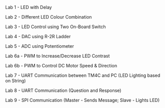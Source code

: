 Lab 1 - LED with Delay

Lab 2 - Different LED Colour Combination

Lab 3 - LED Control using Two On-Board Switch

Lab 4 - DAC using R-2R Ladder

Lab 5 - ADC using Potentiometer

Lab 6a - PWM to Increase/Decrease LED Contrast

Lab 6b - PWM to Control DC Motor Speed & Direction

Lab 7 - UART Communication between TM4C and PC (LED Lighting based on String)

Lab 8 - UART Communication (Question and Response)

Lab 9 - SPI Communication (Master - Sends Message; Slave - Lights LED)
